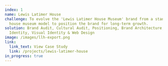 ```yaml
---
index: 1
name: Lewis Latimer House
challenge: To evolve the 'Lewis Latimer House Museum' brand from a standard
  house museum model to position the brand for long-term growth.
solution: Brand Audit, Cultural Audit, Positioning, Brand Architecture, Verbal
  Identity, Visual Identity & Web Design
image: /images/llh-export.png
link:
  link_text: View Case Study
  link: /projects/lewis-latimer-house
in_progress: true
---
```


